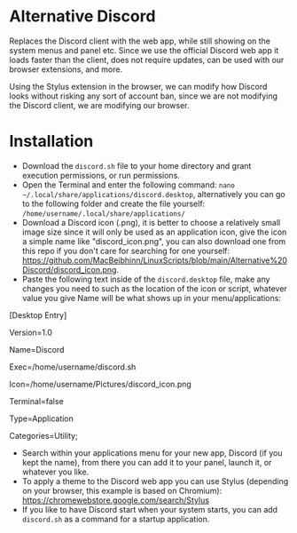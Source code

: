 # Alternative Discord

Replaces the Discord client with the web app, while still showing on the system menus and panel etc. Since we use the official Discord web app it loads faster than the client, does not require updates, can be used with our browser extensions, and more.

Using the Stylus extension in the browser, we can modify how Discord looks without risking any sort of account ban, since we are not modifying the Discord client, we are modifying our browser.

# Installation

- Download the `discord.sh` file to your home directory and grant execution permissions, or run permissions.
- Open the Terminal and enter the following command: `nano ~/.local/share/applications/discord.desktop`, alternatively you can go to the following folder and create the file yourself: `/home/username/.local/share/applications/`
- Download a Discord icon (.png), it is better to choose a relatively small image size since it will only be used as an application icon, give the icon a simple name like "discord_icon.png", you can also download one from this repo if you don't care for searching for one yourself: https://github.com/MacBeibhinn/LinuxScripts/blob/main/Alternative%20Discord/discord_icon.png.
- Paste the following text inside of the `discord.desktop` file, make any changes you need to such as the location of the icon or script, whatever value you give Name will be what shows up in your menu/applications:

[Desktop Entry]

Version=1.0

Name=Discord

Exec=/home/username/discord.sh

Icon=/home/username/Pictures/discord_icon.png

Terminal=false

Type=Application

Categories=Utility;

- Search within your applications menu for your new app, Discord (if you kept the name), from there you can add it to your panel, launch it, or whatever you like.
- To apply a theme to the Discord web app you can use Stylus (depending on your browser, this example is based on Chromium): https://chromewebstore.google.com/search/Stylus
- If you like to have Discord start when your system starts, you can add `discord.sh` as a command for a startup application.
